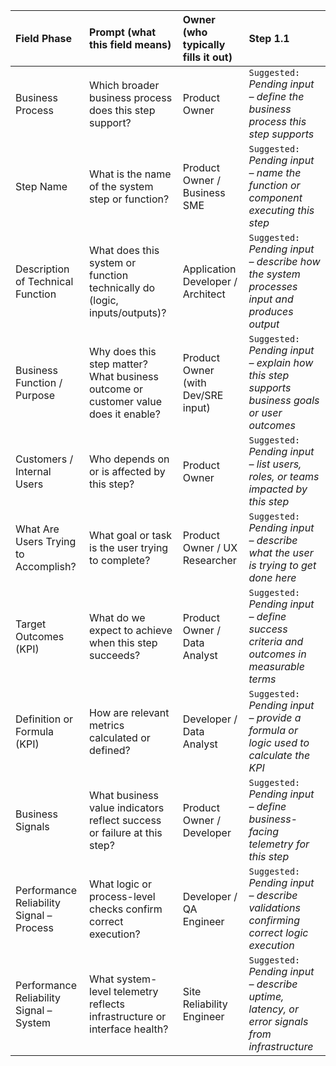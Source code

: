 | Field Phase                              | Prompt (what this field means)                                                     | Owner (who typically fills it out)   | Step 1.1                                                                                      |
|:-----------------------------------------|:-----------------------------------------------------------------------------------|:-------------------------------------|:----------------------------------------------------------------------------------------------|
| Business Process                         | Which broader business process does this step support?                             | Product Owner                        | `Suggested:` *Pending input – define the business process this step supports*                 |
| Step Name                                | What is the name of the system step or function?                                   | Product Owner / Business SME         | `Suggested:` *Pending input – name the function or component executing this step*             |
| Description of Technical Function        | What does this system or function technically do (logic, inputs/outputs)?          | Application Developer / Architect    | `Suggested:` *Pending input – describe how the system processes input and produces output*    |
| Business Function / Purpose              | Why does this step matter? What business outcome or customer value does it enable? | Product Owner (with Dev/SRE input)   | `Suggested:` *Pending input – explain how this step supports business goals or user outcomes* |
| Customers / Internal Users               | Who depends on or is affected by this step?                                        | Product Owner                        | `Suggested:` *Pending input – list users, roles, or teams impacted by this step*              |
| What Are Users Trying to Accomplish?     | What goal or task is the user trying to complete?                                  | Product Owner / UX Researcher        | `Suggested:` *Pending input – describe what the user is trying to get done here*              |
| Target Outcomes (KPI)                    | What do we expect to achieve when this step succeeds?                              | Product Owner / Data Analyst         | `Suggested:` *Pending input – define success criteria and outcomes in measurable terms*       |
| Definition or Formula (KPI)              | How are relevant metrics calculated or defined?                                    | Developer / Data Analyst             | `Suggested:` *Pending input – provide a formula or logic used to calculate the KPI*           |
| Business Signals                         | What business value indicators reflect success or failure at this step?            | Product Owner / Developer            | `Suggested:` *Pending input – define business-facing telemetry for this step*                 |
| Performance Reliability Signal – Process | What logic or process-level checks confirm correct execution?                      | Developer / QA Engineer              | `Suggested:` *Pending input – describe validations confirming correct logic execution*        |
| Performance Reliability Signal – System  | What system-level telemetry reflects infrastructure or interface health?           | Site Reliability Engineer            | `Suggested:` *Pending input – describe uptime, latency, or error signals from infrastructure* |
